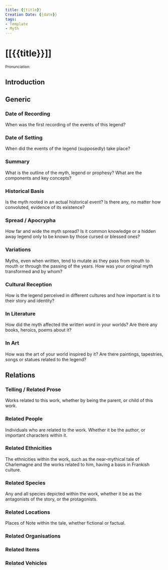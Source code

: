 ```yaml
---
title: {{title}}
Creation Date: {{date}}
tags:
- Template
- Myth
---
```


# [[{{title}}]]
<small>Pronunciation:</small>

## Introduction

## Generic
### Date of Recording
When was the first recording of the events of this legend?
### Date of Setting
When did the events of the legend (supposedly) take place?
### Summary
What is the outline of the myth, legend or prophesy? What are the components and key concepts?
### Historical Basis
Is the myth rooted in an actual historical event? Is there any, no matter how convoluted, evidence of its existence?
### Spread / Apocrypha
How far and wide the myth spread? Is it common knowledge or a hidden away legend only to be known by those cursed or blessed ones?
### Variations
Myths, even when written, tend to mutate as they pass from mouth to mouth or through the passing of the years. How was your original myth transformed and by whom?
### Cultural Reception
How is the legend perceived in different cultures and how important is it to their story and identity?
### In Literature
How did the myth affected the written word in your worlds? Are there any books, heroics, poems about it?
### In Art
How was the art of your world inspired by it? Are there paintings, tapestries, songs or statues related to the legend?
## Relations
### Telling / Related Prose
Works related to this work, whether by being the parent, or child of this work. 
### Related People
Individuals who are related to the work. Whether it be the author, or important characters within it. 
### Related Ethnicities
The ethnicities within the work, such as the near-mythical tale of Charlemagne and the works related to him, having a basis in Frankish culture.
### Related Species
Any and all species depicted within the work, whether it be as the antagonists of the story, or the protagonists.
### Related Locations
Places of Note within the tale, whether fictional or factual.
### Related Organisations
### Related Items
### Related Vehicles
